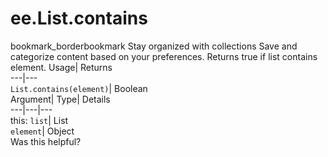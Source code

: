  
#  ee.List.contains 
bookmark_borderbookmark Stay organized with collections  Save and categorize content based on your preferences.
Returns true if list contains element. 
Usage| Returns  
---|---  
`List.contains(element)`| Boolean  
Argument| Type| Details  
---|---|---  
this: `list`| List  
`element`| Object  
Was this helpful?
